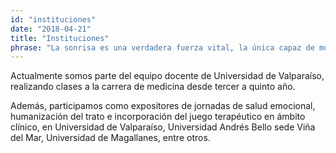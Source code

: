 ```yaml
---
id: "instituciones"
date: "2018-04-21"
title: "Instituciones"
phrase: "La sonrisa es una verdadera fuerza vital, la única capaz de mover lo inconmovible"
---
```


Actualmente somos parte del equipo docente de Universidad de Valparaíso, realizando clases a la carrera de medicina desde tercer a quinto año.

Además, participamos como expositores de jornadas de salud emocional, humanización del trato e incorporación del juego terapéutico en ámbito clínico, en Universidad de Valparaíso, Universidad Andrés Bello sede Viña del Mar, Universidad de Magallanes, entre otros.